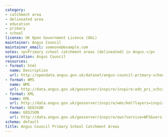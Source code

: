 ```yaml
---
category:
- catchment area
- delineated area
- education
- primary
- school
license: UK Open Government Licence (OGL)
maintainer: Angus Council
maintainer_email: someone@example.com
notes: <p>Primary school catchment areas (delineated) in Angus.</p>
organization: Angus Council
resources:
- format: html
  name: Description
  url: http://opendata.angus.gov.uk/dataset/angus-council-primary-school-catchment-areas
- format: WMS
  name: WMS
  url: http://data.angus.gov.uk/geoserver/inspire/inspire:edn_pri_schcatchment/wms?service=WMS&request=GetMap
- format: KML
  name: KML
  url: http://data.angus.gov.uk/geoserver/inspire/wms/kml?layers=inspire:edn_pri_schcatchment&mode=download
- format: GEOJSON
  name: GEOJSON
  url: http://data.angus.gov.uk/geoserver/inspire/ows?service=WFS&version=1.0.0&request=GetFeature&typeName=inspire:edn_pri_schcatchment&outputFormat=application%2Fjson&srsName=EPSG:3857
schema: default
title: Angus Council Primary School Catchment Areas
---
```

